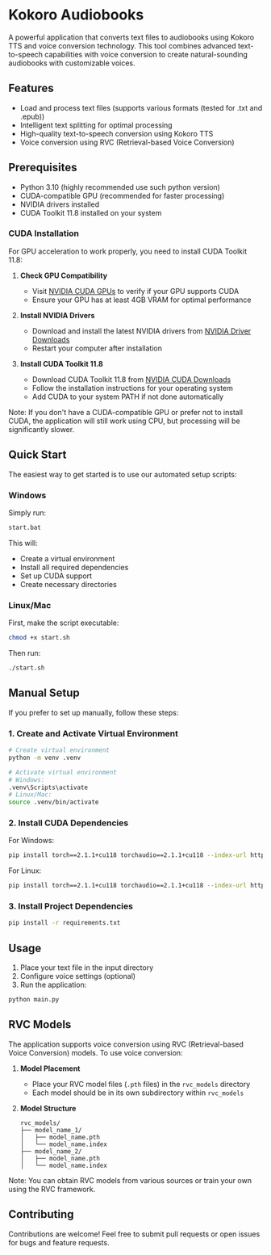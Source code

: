 # Kokoro Audiobooks

A powerful application that converts text files to audiobooks using Kokoro TTS and voice conversion technology. This tool combines advanced text-to-speech capabilities with voice conversion to create natural-sounding audiobooks with customizable voices.

## Features
- Load and process text files (supports various formats (tested for .txt and .epub))
- Intelligent text splitting for optimal processing
- High-quality text-to-speech conversion using Kokoro TTS
- Voice conversion using RVC (Retrieval-based Voice Conversion)

## Prerequisites
- Python 3.10 (highly recommended use such python version)
- CUDA-compatible GPU (recommended for faster processing)
- NVIDIA drivers installed
- CUDA Toolkit 11.8 installed on your system

### CUDA Installation
For GPU acceleration to work properly, you need to install CUDA Toolkit 11.8:

1. **Check GPU Compatibility**
   - Visit [NVIDIA CUDA GPUs](https://developer.nvidia.com/cuda-gpus) to verify if your GPU supports CUDA
   - Ensure your GPU has at least 4GB VRAM for optimal performance

2. **Install NVIDIA Drivers**
   - Download and install the latest NVIDIA drivers from [NVIDIA Driver Downloads](https://www.nvidia.com/Download/index.aspx)
   - Restart your computer after installation

3. **Install CUDA Toolkit 11.8**
   - Download CUDA Toolkit 11.8 from [NVIDIA CUDA Downloads](https://developer.nvidia.com/cuda-11-8-0-download-archive)
   - Follow the installation instructions for your operating system
   - Add CUDA to your system PATH if not done automatically

Note: If you don't have a CUDA-compatible GPU or prefer not to install CUDA, the application will still work using CPU, but processing will be significantly slower.

## Quick Start
The easiest way to get started is to use our automated setup scripts:

### Windows
Simply run:
```bash
start.bat
```
This will:
- Create a virtual environment
- Install all required dependencies
- Set up CUDA support
- Create necessary directories

### Linux/Mac
First, make the script executable:
```bash
chmod +x start.sh
```
Then run:
```bash
./start.sh
```

## Manual Setup
If you prefer to set up manually, follow these steps:

### 1. Create and Activate Virtual Environment
```bash
# Create virtual environment
python -m venv .venv

# Activate virtual environment
# Windows:
.venv\Scripts\activate
# Linux/Mac:
source .venv/bin/activate
```

### 2. Install CUDA Dependencies
For Windows:
```bash
pip install torch==2.1.1+cu118 torchaudio==2.1.1+cu118 --index-url https://download.pytorch.org/whl/cu118
```

For Linux:
```bash
pip install torch==2.1.1+cu118 torchaudio==2.1.1+cu118 --index-url https://download.pytorch.org/whl/cu118
```

### 3. Install Project Dependencies
```bash
pip install -r requirements.txt
```

## Usage
1. Place your text file in the input directory
2. Configure voice settings (optional)
3. Run the application:
```bash
python main.py
```

## RVC Models
The application supports voice conversion using RVC (Retrieval-based Voice Conversion) models. To use voice conversion:

1. **Model Placement**
   - Place your RVC model files (`.pth` files) in the `rvc_models` directory
   - Each model should be in its own subdirectory within `rvc_models`

2. **Model Structure**
   ```
   rvc_models/
   ├── model_name_1/
   │   ├── model_name.pth
   │   └── model_name.index
   ├── model_name_2/
   │   ├── model_name.pth
   │   └── model_name.index
   ```

Note: You can obtain RVC models from various sources or train your own using the RVC framework.

## Contributing
Contributions are welcome! Feel free to submit pull requests or open issues for bugs and feature requests.